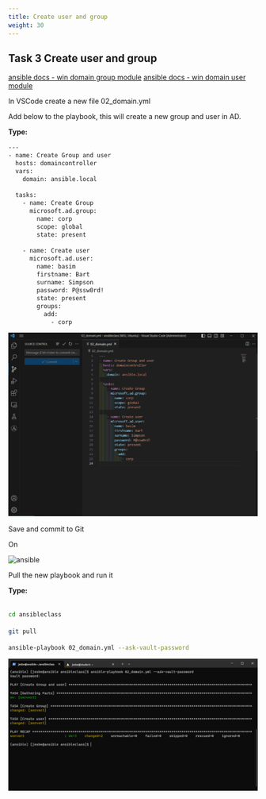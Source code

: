 ```yaml
---
title: Create user and group
weight: 30
---
```


## Task 3 Create user and group

[ansible docs - win domain group module](https://docs.ansible.com/ansible/latest/collections/community/windows/win_domain_group_module.html)
[ansible docs - win domain user module](https://docs.ansible.com/ansible/latest/collections/community/windows/win_domain_user_module.html)

In VSCode create a new file 02_domain.yml

Add below to the playbook, this will create a new group and user in AD.

__Type:__

```ansible
---
- name: Create Group and user
  hosts: domaincontroller
  vars:
    domain: ansible.local

  tasks:
    - name: Create Group
      microsoft.ad.group:
        name: corp
        scope: global
        state: present

    - name: Create user
      microsoft.ad.user:
        name: basim
        firstname: Bart
        surname: Simpson
        password: P@ssw0rd!
        state: present
        groups:
          add:
            - corp

```

![Alt text](images/05_addgrpanduser.png?raw=true "add group and user")

Save and commit to Git

On

![ansible](/images/ansible.png)

Pull the new playbook and run it

__Type:__

```bash

cd ansibleclass

git pull

ansible-playbook 02_domain.yml --ask-vault-password

```

![Alt text](images/06_addgrpanduser_run.png?raw=true "add group and user playbook run")
